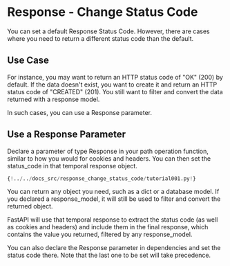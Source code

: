 # Response - Change Status Code

You can set a default Response Status Code. However, there are cases where you need to return a different status code than the default.

## Use Case

For instance, you may want to return an HTTP status code of "OK" (200) by default. If the data doesn't exist, you want to create it and return an HTTP status code of "CREATED" (201). You still want to filter and convert the data returned with a response model.

In such cases, you can use a Response parameter.

## Use a Response Parameter

Declare a parameter of type Response in your path operation function, similar to how you would for cookies and headers. You can then set the status_code in that temporal response object.

```Python
{!../../docs_src/response_change_status_code/tutorial001.py!}
```

You can return any object you need, such as a dict or a database model. If you declared a response_model, it will still be used to filter and convert the returned object.

FastAPI will use that temporal response to extract the status code (as well as cookies and headers) and include them in the final response, which contains the value you returned, filtered by any response_model.

You can also declare the Response parameter in dependencies and set the status code there. Note that the last one to be set will take precedence.
